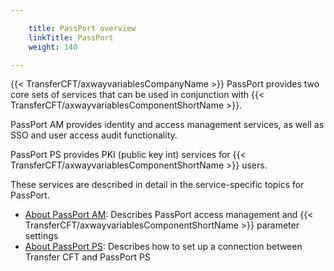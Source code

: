 ```yaml
---

    title: PassPort overview
    linkTitle: PassPort 
    weight: 140

---
```

{{< TransferCFT/axwayvariablesCompanyName  >}} PassPort provides two core sets of services that can be used in conjunction with {{< TransferCFT/axwayvariablesComponentShortName  >}}.

PassPort AM provides identity and access management services, as well as SSO and user access audit functionality.

PassPort PS provides PKI (public key int) services for {{< TransferCFT/axwayvariablesComponentShortName  >}} users.

These services are described in detail in the service-specific topics for PassPort.

- [About PassPort AM](../../internal_a_m_start_here/about_passport_am): Describes PassPort access management and {{< TransferCFT/axwayvariablesComponentShortName >}} parameter settings
- [About PassPort PS](): Describes how to set up a connection between Transfer CFT and PassPort PS
